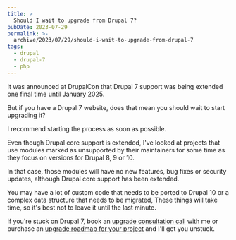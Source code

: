 ```yaml
---
title: >
  Should I wait to upgrade from Drupal 7?
pubDate: 2023-07-29
permalink: >-
  archive/2023/07/29/should-i-wait-to-upgrade-from-drupal-7
tags:
  - drupal
  - drupal-7
  - php
---
```


It was announced at DrupalCon that Drupal 7 support was being extended one final time until January 2025.

But if you have a Drupal 7 website, does that mean you should wait to start upgrading it?

I recommend starting the process as soon as possible.

Even though Drupal core support is extended, I've looked at projects that use modules marked as unsupported by their maintainers for some time as they focus on versions for Drupal 8, 9 or 10.

In that case, those modules will have no new features, bug fixes or security updates, although Drupal core support has been extended.

You may have a lot of custom code that needs to be ported to Drupal 10 or a complex data structure that needs to be migrated, These things will take time, so it's best not to leave it until the last minute.

If you're stuck on Drupal 7, book an [upgrade consultation call](https://www.oliverdavies.uk/call) with me or purchase an [upgrade roadmap for your project](https://www.oliverdavies.uk/drupal7) and I'll get you unstuck.
